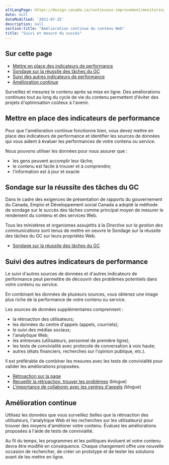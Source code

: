 ```yaml
---
altLangPage: https://design.canada.ca/continuous-improvement/monitoring.html
date: null
dateModified: '2021-07-25'
description: null
section-title: "Amélioration continue du contenu Web"
title: "Suivi et mesure du succès"
---
```

<h2>Sur cette page</h2>
<ul>
  <li><a href="#indicateurs">Mettre en place des indicateurs de performance</a></li>
  <li><a href="#SRTGC">Sondage sur la réussite des tâches du GC</a></li>
  <li><a href="#suivi">Suivi des autres indicateurs de performance</a></li>
  <li><a href="#continue">Amélioration continue</a></li>
</ul>
<p>Surveillez et mesurez le contenu après sa mise en ligne. Des améliorations continues tout au long du cycle de vie du contenu permettent d'éviter des projets d'optimisation coûteux à l'avenir.</p>
<h2 id="indicateurs">Mettre en place des indicateurs de performance</h2>
<p>Pour que l'amélioration continue fonctionne bien, vous devez mettre en place des indicateurs de performance et identifier les sources de données qui vous aident à évaluer les performances de votre contenu ou service.</p>
<p>Nous pouvons utiliser les données pour nous assurer que&nbsp;:</p>
<ul>
  <li>les gens peuvent accomplir leur tâche;</li>
  <li>le contenu est facile à trouver et à comprendre;</li>
  <li>l'information est à jour et exacte</li>
</ul>
<h2 id="SRTGC">Sondage sur la réussite des tâches du GC</h2>
<p>Dans le cadre des exigences de présentation de rapports du gouvernement du Canada, Emploi et Développement social Canada a adopté la méthode de sondage sur le succès des tâches comme principal moyen de mesurer le rendement du contenu et des services Web.</p>
<p>Tous les ministères et organismes assujettis à la <cite>Directive sur la gestion des communications</cite> sont tenus de mettre en oeuvre le Sondage sur la réussite des tâches du GC sur leurs propriétés Web.</p>
<ul>
  <li><a href="https://conception.canada.ca/sondage/index.html">Sondage sur la réussite des tâches du GC</a></li>
</ul>
<h2 id="suivi">Suivi des autres indicateurs de performance</h2>
<p>Le suivi d'autres sources de données et d'autres indicateurs de performance peut permettre de découvrir des problèmes potentiels dans votre contenu ou service.</p>
<p>En combinant les données de plusieurs sources, vous obtenez une image plus riche de la performance de votre contenu ou service.</p>
<p>Les sources de données supplémentaires comprennent&nbsp;:</p>
<ul>
  <li>la rétroaction des utilisateurs;</li>
  <li>les données du centre d'appels (appels, courriels);</li>
  <li>le suivi des médias sociaux;</li>
  <li>l'analytique Web;</li>
  <li>les entrevues (utilisateurs, personnel de première ligne);</li>
  <li>les tests de convivialité avec protocole de conversation à voix haute;</li>
  <li>autres (états financiers, recherches sur l'opinion publique, etc.).</li>
</ul>
<p>Il est préférable de combiner les mesures avec les tests de convivialité pour valider les améliorations proposées.</p>
<ul>
  <li><a href="https://conception.canada.ca/retroaction/index.html">Rétroaction sur la page</a></li>
  <li><a href="https://blogue.canada.ca/2020/10/09/recueillir-la-retroaction">Recueillir la rétroaction, trouver les problèmes</a> (blogue)</li>
  <li><a href="https://blogue.canada.ca/2021/03/01/collaborer-avec-centres-appels">L'importance de collaborer avec les centres d'appels</a> (blogue)</li>
</ul>
<h2 id="continue">Amélioration continue</h2>
<p>Utilisez les données que vous surveillez (telles que la rétroaction des utilisateurs, l'analytique Web et les recherches sur les utilisateurs) pour trouver des moyens d'améliorer votre contenu. Évaluez les améliorations proposées à l'aide de tests de convivialité.</p>
<p>Au fil du temps, les programmes et les politiques évoluent et votre contenu devra être modifié en conséquence. Chaque changement offre une nouvelle occasion de rechercher, de créer un prototype et de tester les solutions avant de les mettre en ligne.</p>
